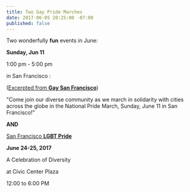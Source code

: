 ```yaml
---
title: Two Gay Pride Marches
date: 2017-06-05 20:25:00 -07:00
published: false
---
```


Two wonderfully **fun** events in June:
 
**Sunday, Jun 11**

1:00 pm - 5:00 pm 

in San Francisco :

([Excerpted from **Gay San Francisco**](http://sanfrancisco.gaycities.com/events/780547-national-pride-march-san-francisco))

"Come join our diverse community as we march in solidarity with cities across the globe in the National Pride March, Sunday, June 11 in San Francisco!"

**AND**

[San Francisco **LGBT Pride**](http://www.sfpride.org/schedule/)

**June 24-25, 2017**

A Celebration of Diversity

at Civic Center Plaza

12:00 to 6:00 PM






